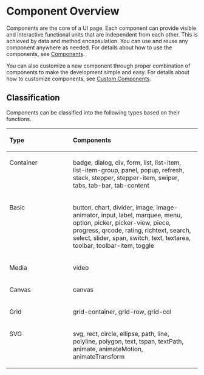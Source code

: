 # Component Overview<a name="EN-US_TOPIC_0000001063340551"></a>

Components are the core of a UI page. Each component can provide visible and interactive functional units that are independent from each other. This is achieved by data and method encapsulation. You can use and reuse any component anywhere as needed. For details about how to use the components, see  [Components](../js-reference/js-based-web-like-development-paradigm/js-components-common-attributes.md).

You can also customize a new component through proper combination of components to make the development simple and easy. For details about how to customize components, see  [Custom Components](ui-js-custom-components.md).

## Classification<a name="section154381954142018"></a>

Components can be classified into the following types based on their functions.

<a name="table5353044132913"></a>
<table><thead align="left"><tr id="row18353134417291"><th class="cellrowborder" valign="top" width="33.23%" id="mcps1.1.3.1.1"><p id="p9353844172910"><a name="p9353844172910"></a><a name="p9353844172910"></a>Type</p>
</th>
<th class="cellrowborder" valign="top" width="66.77%" id="mcps1.1.3.1.2"><p id="p17353194412910"><a name="p17353194412910"></a><a name="p17353194412910"></a>Components</p>
</th>
</tr>
</thead>
<tbody><tr id="row735474422917"><td class="cellrowborder" valign="top" width="33.23%" headers="mcps1.1.3.1.1 "><p id="p135464414291"><a name="p135464414291"></a><a name="p135464414291"></a>Container</p>
</td>
<td class="cellrowborder" valign="top" width="66.77%" headers="mcps1.1.3.1.2 "><p id="p163541544152914"><a name="p163541544152914"></a><a name="p163541544152914"></a>badge, dialog, div, form, list, list-item, list-item-group, panel, popup, refresh, stack, stepper, stepper-item, swiper, tabs, tab-bar, tab-content</p>
</td>
</tr>
<tr id="row5354124411297"><td class="cellrowborder" valign="top" width="33.23%" headers="mcps1.1.3.1.1 "><p id="p33541644182911"><a name="p33541644182911"></a><a name="p33541644182911"></a>Basic</p>
</td>
<td class="cellrowborder" valign="top" width="66.77%" headers="mcps1.1.3.1.2 "><p id="p171418529304"><a name="p171418529304"></a><a name="p171418529304"></a>button, chart, divider, image, image-animator, input, label, marquee, menu, option, picker, picker-view, piece, progress, qrcode, rating, richtext, search, select, slider, span, switch, text, textarea, toolbar, toolbar-item, toggle</p>
</td>
</tr>
<tr id="row1235411446292"><td class="cellrowborder" valign="top" width="33.23%" headers="mcps1.1.3.1.1 "><p id="p535419445292"><a name="p535419445292"></a><a name="p535419445292"></a>Media</p>
</td>
<td class="cellrowborder" valign="top" width="66.77%" headers="mcps1.1.3.1.2 "><p id="p113542443298"><a name="p113542443298"></a><a name="p113542443298"></a>video</p>
</td>
</tr>
<tr id="row1935454413298"><td class="cellrowborder" valign="top" width="33.23%" headers="mcps1.1.3.1.1 "><p id="p14354184402911"><a name="p14354184402911"></a><a name="p14354184402911"></a>Canvas</p>
</td>
<td class="cellrowborder" valign="top" width="66.77%" headers="mcps1.1.3.1.2 "><p id="p435484419292"><a name="p435484419292"></a><a name="p435484419292"></a>canvas</p>
</td>
</tr>
<tr id="row138471514133011"><td class="cellrowborder" valign="top" width="33.23%" headers="mcps1.1.3.1.1 "><p id="p2848141417309"><a name="p2848141417309"></a><a name="p2848141417309"></a>Grid</p>
</td>
<td class="cellrowborder" valign="top" width="66.77%" headers="mcps1.1.3.1.2 "><p id="p1824219411343"><a name="p1824219411343"></a><a name="p1824219411343"></a>grid-container, grid-row, grid-col</p>
</td>
</tr>
<tr id="row1199452616306"><td class="cellrowborder" valign="top" width="33.23%" headers="mcps1.1.3.1.1 "><p id="p99943266305"><a name="p99943266305"></a><a name="p99943266305"></a>SVG</p>
</td>
<td class="cellrowborder" valign="top" width="66.77%" headers="mcps1.1.3.1.2 "><p id="p129949269305"><a name="p129949269305"></a><a name="p129949269305"></a>svg, rect, circle, ellipse, path, line, polyline, polygon, text, tspan, textPath, animate, animateMotion, animateTransform</p>
</td>
</tr>
</tbody>
</table>

